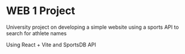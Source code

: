 # WEB 1 Project

University project on developing a simple website using a sports API to search for athlete names

Using React + Vite and SportsDB API
